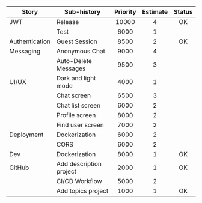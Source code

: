 | Story                | Sub-history               | Priority | Estimate | Status  |
|----------------------|---------------------------|:--------:|:--------:|:-------:|
| JWT                  | Release                   | 10000    | 4        | OK      |
|                      | Test                      | 6000     | 1        |         |
| Authentication       | Guest Session             | 8500     | 2        | OK      |
| Messaging            | Anonymous Chat            | 9000     | 4        |         |
|                      | Auto-Delete Messages      | 9500     | 3        |         |
| UI/UX                | Dark and light mode       | 4000     | 1        |         |
|                      | Chat screen               | 6500     | 3        |         |
|                      | Chat list screen          | 6000     | 2        |         |
|                      | Profile screen            | 8000     | 2        |         |
|                      | Find user screen          | 7000     | 2        |         |
| Deployment           | Dockerization             | 6000     | 2        |         |
|                      | CORS                      | 6000     | 2        |         |
| Dev                  | Dockerization             | 8000     | 1        | OK      |
| GitHub               | Add description project   | 2000     | 1        | OK      |
|                      | CI/CD Workflow            | 5000     | 2        |         |
|                      | Add topics project        | 1000     | 1        | OK      |